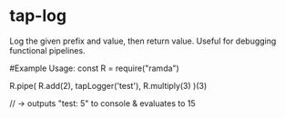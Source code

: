 # tap-log
Log the given prefix and value, then return value. Useful for debugging functional pipelines.

#Example Usage:
const R = require("ramda")

R.pipe(
    R.add(2),
    tapLogger('test'),
    R.multiply(3)
)(3)

// -> outputs "test: 5" to console & evaluates to 15
